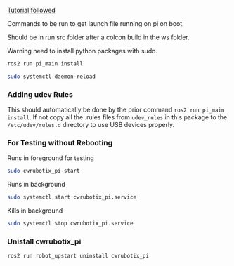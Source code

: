 [Tutorial followed](https://roboticsbackend.com/make-ros-launch-start-on-boot-with-robot_upstart/)

Commands to be run to get launch file running on pi on boot.

Should be in run src folder after a colcon build in the ws folder.

Warning need to install python packages with sudo.


```bash
ros2 run pi_main install 
```

```bash
sudo systemctl daemon-reload
```

### Adding udev Rules
This should automatically be done by the prior command `ros2 run pi_main install`. If not copy all the .rules files from `udev_rules` in this package to the `/etc/udev/rules.d` directory to use USB devices properly.

### For Testing without Rebooting
Runs in foreground for testing
```bash
sudo cwrubotix_pi-start
```

Runs in background
```bash
sudo systemctl start cwrubotix_pi.service
```
Kills in background
```bash
sudo systemctl stop cwrubotix_pi.service
```
### Unistall cwrubotix_pi
```bash
ros2 run robot_upstart uninstall cwrubotix_pi
```
